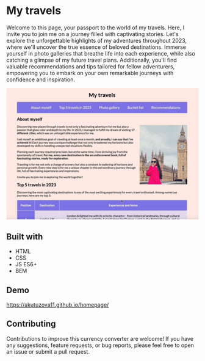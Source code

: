 # My travels

Welcome to this page, your passport to the world of my travels. 
Here, I invite you to join me on a journey filled with captivating stories. Let's explore the unforgettable highlights of my adventures throughout 2023, where we'll uncover the true essence of beloved destinations. Immerse yourself in photo galleries that breathe life into each experience, while also catching a glimpse of my future travel plans. Additionally, you'll find valuable recommendations and tips tailored for fellow adventurers, empowering you to embark on your own remarkable journeys with confidence and inspiration.

![](https://github.com/akutuzova11/homepage/blob/main/my%20travels%20gif.gif)

## Built with

  - HTML
  - CSS
  - JS ES6+
  - BEM

## Demo

https://akutuzova11.github.io/homepage/

## Contributing

Contributions to improve this currency converter are welcome! 
If you have any suggestions, feature requests, or bug reports, please feel free to open an issue or submit a pull request.
